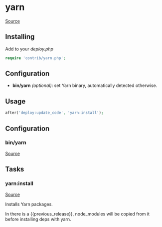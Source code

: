 <!-- DO NOT EDIT THIS FILE! -->
<!-- Instead edit contrib/yarn.php -->
<!-- Then run bin/docgen -->

# yarn

[Source](/contrib/yarn.php)



## Installing

Add to your _deploy.php_

```php
require 'contrib/yarn.php';
```

## Configuration

- **bin/yarn** *(optional)*: set Yarn binary, automatically detected otherwise.

## Usage

```php
after('deploy:update_code', 'yarn:install');
```


## Configuration
### bin/yarn
[Source](https://github.com/deployphp/deployer/blob/master/contrib/yarn.php#L23)






## Tasks

### yarn:install
[Source](https://github.com/deployphp/deployer/blob/master/contrib/yarn.php#L29)

Installs Yarn packages.

In there is a {{previous_release}}, node_modules will be copied from it before installing deps with yarn.


